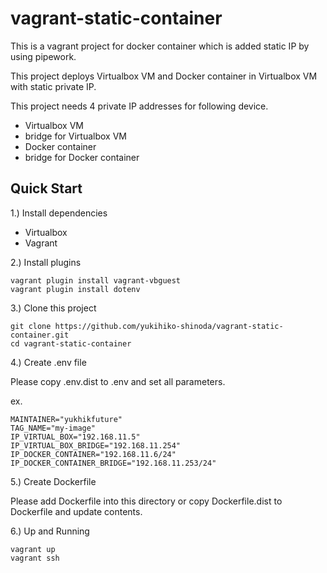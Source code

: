 # vagrant-static-container

This is a vagrant project for docker container which is added static IP by using pipework.

This project deploys Virtualbox VM and Docker container in Virtualbox VM with static private IP.

This project needs 4 private IP addresses for following device.

* Virtualbox VM
* bridge for Virtualbox VM
* Docker container
* bridge for Docker container

## Quick Start
1.) Install dependencies

* Virtualbox
* Vagrant

2.) Install plugins

```
vagrant plugin install vagrant-vbguest
vagrant plugin install dotenv
```

3.) Clone this project

```
git clone https://github.com/yukihiko-shinoda/vagrant-static-container.git
cd vagrant-static-container
```

4.) Create .env file

Please copy .env.dist to .env and set all parameters.

ex.
```
MAINTAINER="yukhikfuture"
TAG_NAME="my-image"
IP_VIRTUAL_BOX="192.168.11.5"
IP_VIRTUAL_BOX_BRIDGE="192.168.11.254"
IP_DOCKER_CONTAINER="192.168.11.6/24"
IP_DOCKER_CONTAINER_BRIDGE="192.168.11.253/24"
```

5.) Create Dockerfile

Please add Dockerfile into this directory or copy Dockerfile.dist to Dockerfile and update contents.

6.) Up and Running

```
vagrant up
vagrant ssh
```

